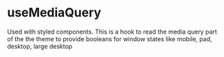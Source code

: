 # useMediaQuery
Used with styled components. This is a hook to read the media query part of the the theme to provide booleans for window states like mobile, pad, desktop, large desktop
